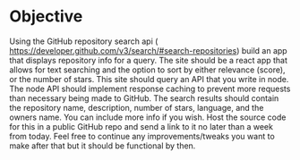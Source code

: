 # Objective

Using the GitHub repository search api ( https://developer.github.com/v3/search/#search-repositories) build an app that displays repository info for a query. The site should be a react app that allows for text searching and the option to sort by either relevance (score), or the number of stars. This site should query an API that you write in node. The node API should implement response caching to prevent more requests than necessary being made to GitHub. The search results should contain the repository name, description, number of stars, language, and the owners name. You can include more info if you wish. Host the source code for this in a public GitHub repo and send a link to it no later than a week from today. Feel free to continue any improvements/tweaks you want to make after that but it should be functional by then.
